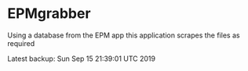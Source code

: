 # EPMgrabber
Using a database from the EPM app this application scrapes the files as required


Latest backup: Sun Sep 15 21:39:01 UTC 2019
